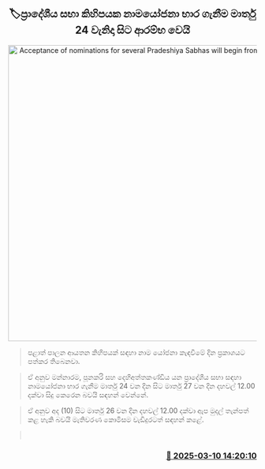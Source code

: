 <p align='center'><b><h2 align='center' title='Acceptance of nominations for several Pradeshiya Sabhas will begin from March 24th.'>🏷ප්‍රාදේශීය සභා කිහිපයක නාමයෝජනා භාර ගැනීම මාර්තු 24 වැනිදා සිට ආරම්භ වෙයි</h2></b></p>
<p align='center'><img src='https://helakuru.sgp1.cdn.digitaloceanspaces.com/esana/images/lib/election-archived.jpg' width='600' alt='Acceptance of nominations for several Pradeshiya Sabhas will begin from March 24th.'></p>

> පළාත් පාලන ආයතන කිහිපයක් සඳහා නාම යෝජනා කැඳවීමේ දින ප්‍රකාශයට පත්කර තිබෙනවා.

> ඒ අනුව මන්නාරම, පූනකරි සහ දෙහිඅත්තකණ්ඩිය යන ප්‍රාදේශීය සභා සඳහා නාමයෝජනා භාර ගැනීම මාර්තු 24 වන දින සිට මාර්තු 27 වන දින දහවල් 12.00 දක්වා සිදු කෙරෙන බවයි සඳහන් වෙන්නේ.

> ඒ අනුව අද (10) සිට මාර්තු 26 වන දින දහවල් 12.00 දක්වා ඇප මුදල් තැන්පත් කළ හැකි බවයි මැතිවරණ කොමිසම වැඩිදුරටත් සඳහන් කළේ. 

>  



<h3 align='right'><a href='https://www.helakuru.lk/esana/p/108196/'>📅 2025-03-10 14:20:10</a></h3>
